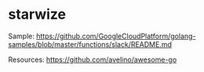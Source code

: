 # starwize


Sample: https://github.com/GoogleCloudPlatform/golang-samples/blob/master/functions/slack/README.md

Resources: https://github.com/avelino/awesome-go
